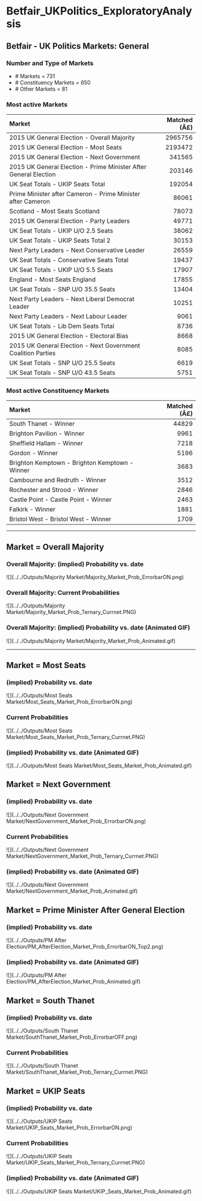 # Betfair_UKPolitics_ExploratoryAnalysis



## Betfair - UK Politics Markets: General

### Number and Type of Markets

- \# Markets = 731
- \# Constituency Markets = 650
- \# Other Markets = 81

### Most active Markets


|Market                                                           | Matched (Â£)|
|:----------------------------------------------------------------|------------:|
|2015 UK General Election - Overall Majority                      |      2965756|
|2015 UK General Election - Most Seats                            |      2193472|
|2015 UK General Election - Next Government                       |       341565|
|2015 UK General Election - Prime Minister After General Election |       203146|
|UK Seat Totals - UKIP Seats Total                                |       192054|
|Prime Minister after Cameron - Prime Minister after Cameron      |        86061|
|Scotland - Most Seats Scotland                                   |        78073|
|2015 UK General Election - Party Leaders                         |        49771|
|UK Seat Totals - UKIP U/O 2.5 Seats                              |        38062|
|UK Seat Totals - UKIP Seats Total 2                              |        30153|
|Next Party Leaders - Next Conservative Leader                    |        26559|
|UK Seat Totals - Conservative Seats Total                        |        19437|
|UK Seat Totals - UKIP U/O 5.5 Seats                              |        17907|
|England - Most Seats England                                     |        17855|
|UK Seat Totals - SNP U/O 35.5 Seats                              |        13404|
|Next Party Leaders - Next Liberal Democrat Leader                |        10251|
|Next Party Leaders - Next Labour Leader                          |         9061|
|UK Seat Totals - Lib Dem Seats Total                             |         8736|
|2015 UK General Election - Electoral Bias                        |         8668|
|2015 UK General Election - Next Government Coalition Parties     |         8085|
|UK Seat Totals - SNP U/O 25.5 Seats                              |         6619|
|UK Seat Totals - SNP U/O 43.5 Seats                              |         5751|

### Most active Constituency Markets


|Market                                         | Matched (Â£)|
|:----------------------------------------------|------------:|
|South Thanet - Winner                          |        44829|
|Brighton Pavilion - Winner                     |         9961|
|Sheffield Hallam - Winner                      |         7218|
|Gordon - Winner                                |         5196|
|Brighton Kemptown - Brighton Kemptown - Winner |         3683|
|Cambourne and Redruth - Winner                 |         3512|
|Rochester and Strood - Winner                  |         2846|
|Castle Point - Castle Point - Winner           |         2463|
|Falkirk - Winner                               |         1881|
|Bristol West - Bristol West - Winner           |         1709|

--- 

## Market = Overall Majority

### Overall Majority: (implied) Probability vs. date

![](../../Outputs/Majority Market/Majority_Market_Prob_ErrorbarON.png)

### Overall Majority: Current Probabilities

![](../../Outputs/Majority Market/Majority_Market_Prob_Ternary_Currnet.PNG)

### Overall Majority: (implied) Probability vs. date (Animated GIF)

![](../../Outputs/Majority Market/Majority_Market_Prob_Animated.gif)

---

## Market = Most Seats

### (implied) Probability vs. date

![](../../Outputs/Most Seats Market/Most_Seats_Market_Prob_ErrorbarON.png)

### Current Probabilities

![](../../Outputs/Most Seats Market/Most_Seats_Market_Prob_Ternary_Currnet.PNG)

### (implied) Probability vs. date (Animated GIF)

![](../../Outputs/Most Seats Market/Most_Seats_Market_Prob_Animated.gif)

## Market = Next Government

### (implied) Probability vs. date

![](../../Outputs/Next Government Market/NextGovernment_Market_Prob_ErrorbarON.png)

### Current Probabilities

![](../../Outputs/Next Government Market/NextGovernment_Market_Prob_Ternary_Currnet.PNG)

### (implied) Probability vs. date (Animated GIF)

![](../../Outputs/Next Government Market/NextGovernment_Market_Prob_Animated.gif)


## Market = Prime Minister After General Election

### (implied) Probability vs. date

![](../../Outputs/PM After Election/PM_AfterElection_Market_Prob_ErrorbarON_Top2.png)

### (implied) Probability vs. date (Animated GIF)

![](../../Outputs/PM After Election/PM_AfterElection_Market_Prob_Animated.gif)


## Market = South Thanet

### (implied) Probability vs. date

![](../../Outputs/South Thanet Market/SouthThanet_Market_Prob_ErrorbarOFF.png)

### Current Probabilities

![](../../Outputs/South Thanet Market/SouthThanet_Market_Prob_Ternary_Currnet.PNG)

## Market = UKIP Seats

### (implied) Probability vs. date

![](../../Outputs/UKIP Seats Market/UKIP_Seats_Market_Prob_ErrorbarON.png)

### Current Probabilities

![](../../Outputs/UKIP Seats Market/UKIP_Seats_Market_Prob_Ternary_Currnet.PNG)

### (implied) Probability vs. date (Animated GIF)

![](../../Outputs/UKIP Seats Market/UKIP_Seats_Market_Prob_Animated.gif)







